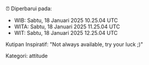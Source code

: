 ⏰ Diperbarui pada:
- WIB: Sabtu, 18 Januari 2025 10.25.04 UTC
- WITA: Sabtu, 18 Januari 2025 11.25.04 UTC
- WIT: Sabtu, 18 Januari 2025 12.25.04 UTC

Kutipan Inspiratif:
"Not always available, try your luck ;)"


Kategori: attitude

